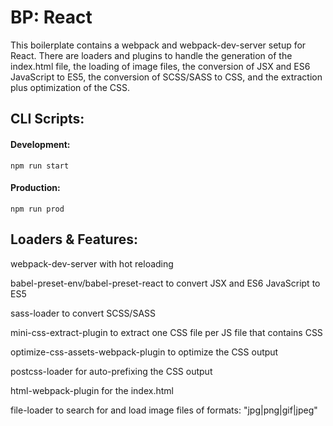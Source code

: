 # BP: React
This boilerplate contains a webpack and webpack-dev-server setup for React. There are loaders and plugins to handle the generation of the index.html file, the loading of image files, the conversion of JSX and ES6 JavaScript to ES5, the conversion of SCSS/SASS to CSS, and the extraction plus optimization of the CSS.


## CLI Scripts:

#### Development: 
```
npm run start
```

#### Production: 
```
npm run prod
```


## Loaders & Features:

webpack-dev-server with hot reloading

babel-preset-env/babel-preset-react to convert JSX and ES6 JavaScript to ES5

sass-loader to convert SCSS/SASS

mini-css-extract-plugin to extract one CSS file per JS file that contains CSS 

optimize-css-assets-webpack-plugin to optimize the CSS output

postcss-loader for auto-prefixing the CSS output

html-webpack-plugin for the index.html

file-loader to search for and load image files of formats: "jpg|png|gif|jpeg"

